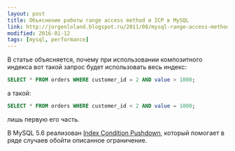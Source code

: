 ```yaml
---
layout: post
title: Объяснение работы range access method и ICP в MySQL
link: http://jorgenloland.blogspot.ru/2011/08/mysql-range-access-method-explained.html
modified: 2016-01-12
tags: [mysql, performance]
---
```

В статье объясняется, почему при использовании композитного индекса вот такой запрос будет использовать весь индекс:

```sql
SELECT * FROM orders WHERE customer_id = 2 AND value > 1000;
```
а такой:

```sql
SELECT * FROM orders WHERE customer_id < 2 AND value = 1000;
```
лишь первую его часть.

В MySQL 5.6 реализован [Index Condition Pushdown](http://jorgenloland.blogspot.co.uk/2012/03/index-condition-pushdown-to-rescue.html), который помогает в ряде случаев обойти описанное ограничение.
